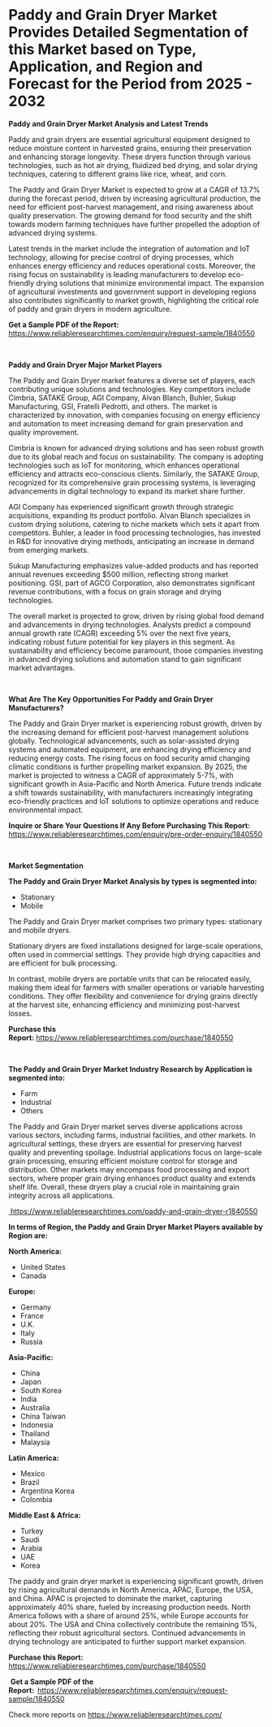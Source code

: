 <p><h1>Paddy and Grain Dryer Market Provides Detailed Segmentation of this Market based on Type, Application, and Region and Forecast for the Period from 2025 - 2032</h1></p><p><strong>Paddy and Grain Dryer Market Analysis and Latest Trends</strong></p>
<p><p>Paddy and grain dryers are essential agricultural equipment designed to reduce moisture content in harvested grains, ensuring their preservation and enhancing storage longevity. These dryers function through various technologies, such as hot air drying, fluidized bed drying, and solar drying techniques, catering to different grains like rice, wheat, and corn.</p><p>The Paddy and Grain Dryer Market is expected to grow at a CAGR of 13.7% during the forecast period, driven by increasing agricultural production, the need for efficient post-harvest management, and rising awareness about quality preservation. The growing demand for food security and the shift towards modern farming techniques have further propelled the adoption of advanced drying systems. </p><p>Latest trends in the market include the integration of automation and IoT technology, allowing for precise control of drying processes, which enhances energy efficiency and reduces operational costs. Moreover, the rising focus on sustainability is leading manufacturers to develop eco-friendly drying solutions that minimize environmental impact. The expansion of agricultural investments and government support in developing regions also contributes significantly to market growth, highlighting the critical role of paddy and grain dryers in modern agriculture.</p></p>
<p><strong>Get a Sample PDF of the Report:&nbsp;</strong> <a href="https://www.reliableresearchtimes.com/enquiry/request-sample/1840550?utm_campaign=2744&utm_medium=2&utm_source=Github&utm_content=ia&utm_term=28022025&utm_id=paddy-and-grain-dryer">https://www.reliableresearchtimes.com/enquiry/request-sample/1840550</a></p>
<p>&nbsp;</p>
<p><strong>Paddy and Grain Dryer Major Market Players</strong></p>
<p><p>The Paddy and Grain Dryer market features a diverse set of players, each contributing unique solutions and technologies. Key competitors include Cimbria, SATAKE Group, AGI Company, Alvan Blanch, Buhler, Sukup Manufacturing, GSI, Fratelli Pedrotti, and others. The market is characterized by innovation, with companies focusing on energy efficiency and automation to meet increasing demand for grain preservation and quality improvement.</p><p>Cimbria is known for advanced drying solutions and has seen robust growth due to its global reach and focus on sustainability. The company is adopting technologies such as IoT for monitoring, which enhances operational efficiency and attracts eco-conscious clients. Similarly, the SATAKE Group, recognized for its comprehensive grain processing systems, is leveraging advancements in digital technology to expand its market share further.</p><p>AGI Company has experienced significant growth through strategic acquisitions, expanding its product portfolio. Alvan Blanch specializes in custom drying solutions, catering to niche markets which sets it apart from competitors. Buhler, a leader in food processing technologies, has invested in R&D for innovative drying methods, anticipating an increase in demand from emerging markets.</p><p>Sukup Manufacturing emphasizes value-added products and has reported annual revenues exceeding $500 million, reflecting strong market positioning. GSI, part of AGCO Corporation, also demonstrates significant revenue contributions, with a focus on grain storage and drying technologies.</p><p>The overall market is projected to grow, driven by rising global food demand and advancements in drying technologies. Analysts predict a compound annual growth rate (CAGR) exceeding 5% over the next five years, indicating robust future potential for key players in this segment. As sustainability and efficiency become paramount, those companies investing in advanced drying solutions and automation stand to gain significant market advantages.</p></p>
<p>&nbsp;</p>
<p><strong>What Are The Key Opportunities For Paddy and Grain Dryer Manufacturers?</strong></p>
<p><p>The Paddy and Grain Dryer market is experiencing robust growth, driven by the increasing demand for efficient post-harvest management solutions globally. Technological advancements, such as solar-assisted drying systems and automated equipment, are enhancing drying efficiency and reducing energy costs. The rising focus on food security amid changing climatic conditions is further propelling market expansion. By 2025, the market is projected to witness a CAGR of approximately 5-7%, with significant growth in Asia-Pacific and North America. Future trends indicate a shift towards sustainability, with manufacturers increasingly integrating eco-friendly practices and IoT solutions to optimize operations and reduce environmental impact.</p></p>
<p><strong>Inquire or Share Your Questions If Any Before Purchasing This Report:</strong> <a href="https://www.reliableresearchtimes.com/enquiry/pre-order-enquiry/1840550?utm_campaign=2744&utm_medium=2&utm_source=Github&utm_content=ia&utm_term=28022025&utm_id=paddy-and-grain-dryer">https://www.reliableresearchtimes.com/enquiry/pre-order-enquiry/1840550</a></p>
<p>&nbsp;</p>
<p><strong>Market Segmentation</strong></p>
<p><strong>The Paddy and Grain Dryer Market Analysis by types is segmented into:</strong></p>
<p><ul><li>Stationary</li><li>Mobile</li></ul></p>
<p><p>The Paddy and Grain Dryer market comprises two primary types: stationary and mobile dryers. </p><p>Stationary dryers are fixed installations designed for large-scale operations, often used in commercial settings. They provide high drying capacities and are efficient for bulk processing. </p><p>In contrast, mobile dryers are portable units that can be relocated easily, making them ideal for farmers with smaller operations or variable harvesting conditions. They offer flexibility and convenience for drying grains directly at the harvest site, enhancing efficiency and minimizing post-harvest losses.</p></p>
<p><strong>Purchase this Report:&nbsp;</strong><a href="https://www.reliableresearchtimes.com/purchase/1840550?utm_campaign=2744&utm_medium=2&utm_source=Github&utm_content=ia&utm_term=28022025&utm_id=paddy-and-grain-dryer">https://www.reliableresearchtimes.com/purchase/1840550</a></p>
<p>&nbsp;</p>
<p><strong>The Paddy and Grain Dryer Market Industry Research by Application is segmented into:</strong></p>
<p><ul><li>Farm</li><li>Industrial</li><li>Others</li></ul></p>
<p><p>The Paddy and Grain Dryer market serves diverse applications across various sectors, including farms, industrial facilities, and other markets. In agricultural settings, these dryers are essential for preserving harvest quality and preventing spoilage. Industrial applications focus on large-scale grain processing, ensuring efficient moisture control for storage and distribution. Other markets may encompass food processing and export sectors, where proper grain drying enhances product quality and extends shelf life. Overall, these dryers play a crucial role in maintaining grain integrity across all applications.</p></p>
<p><a href="https://www.reliableresearchtimes.com/paddy-and-grain-dryer-r1840550?utm_campaign=2744&utm_medium=2&utm_source=Github&utm_content=ia&utm_term=28022025&utm_id=paddy-and-grain-dryer">&nbsp;https://www.reliableresearchtimes.com/paddy-and-grain-dryer-r1840550</a></p>
<p><strong>In terms of Region, the Paddy and Grain Dryer Market Players available by Region are:</strong></p>
<p>
    <p> <strong> North America: </strong>
        <ul>
            <li>United States</li>
            <li>Canada</li>
        </ul>
        </p> 
    <p> <strong> Europe: </strong>
        <ul>
            <li>Germany</li>
            <li>France</li>
            <li>U.K.</li>
            <li>Italy</li>
            <li>Russia</li>
        </ul>
        </p> 
    <p> <strong> Asia-Pacific: </strong>
        <ul>
            <li>China</li>
            <li>Japan</li>
            <li>South Korea</li>
            <li>India</li>
            <li>Australia</li>
            <li>China Taiwan</li>
            <li>Indonesia</li>
            <li>Thailand</li>
            <li>Malaysia</li>
        </ul>
        </p> 
    <p> <strong> Latin America: </strong>
        <ul>
            <li>Mexico</li>
            <li>Brazil</li>
            <li>Argentina Korea</li>
            <li>Colombia</li>
        </ul>
        </p> 
    <p> <strong> Middle East & Africa: </strong>
        <ul>
            <li>Turkey</li>
            <li>Saudi</li>
            <li>Arabia</li>
            <li>UAE</li>
            <li>Korea</li>
        </ul>
    </p>
    </p>
<p><p>The paddy and grain dryer market is experiencing significant growth, driven by rising agricultural demands in North America, APAC, Europe, the USA, and China. APAC is projected to dominate the market, capturing approximately 40% share, fueled by increasing production needs. North America follows with a share of around 25%, while Europe accounts for about 20%. The USA and China collectively contribute the remaining 15%, reflecting their robust agricultural sectors. Continued advancements in drying technology are anticipated to further support market expansion.</p></p>
<p><strong>Purchase this Report: </strong><a href="https://www.reliableresearchtimes.com/purchase/1840550?utm_campaign=2744&utm_medium=2&utm_source=Github&utm_content=ia&utm_term=28022025&utm_id=paddy-and-grain-dryer">https://www.reliableresearchtimes.com/purchase/1840550</a></p>
<p>&nbsp;<strong>Get a Sample PDF of the Report:&nbsp;&nbsp;</strong><a href="https://www.reliableresearchtimes.com/enquiry/request-sample/1840550?utm_campaign=2744&utm_medium=2&utm_source=Github&utm_content=ia&utm_term=28022025&utm_id=paddy-and-grain-dryer">https://www.reliableresearchtimes.com/enquiry/request-sample/1840550</a></p>
<p><strong></strong></p>
<p>Check more reports on <a href="https://www.reliableresearchtimes.com/?utm_campaign=2744&utm_medium=2&utm_source=Github&utm_content=ia&utm_term=28022025&utm_id=paddy-and-grain-dryer">https://www.reliableresearchtimes.com/</a></p>